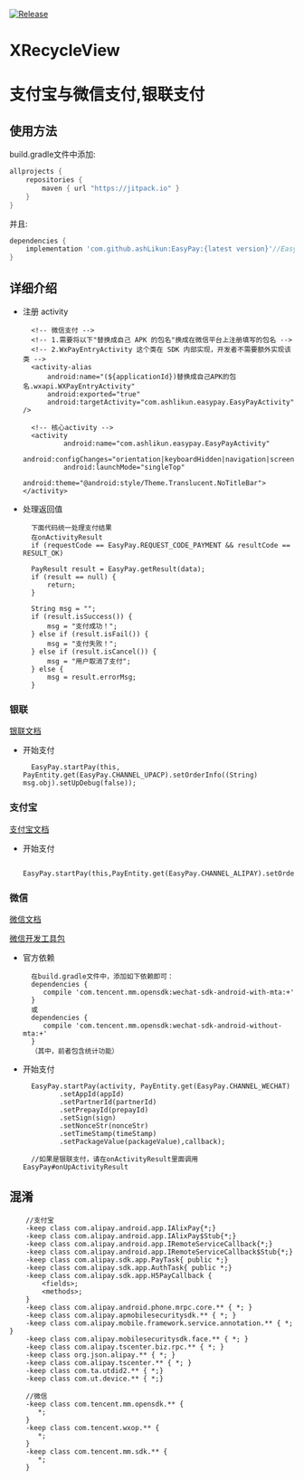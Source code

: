 [![Release](https://jitpack.io/v/ashLikun/EasyPay.svg)](https://jitpack.io/#ashLikun/EasyPay)

# **XRecycleView**
# 支付宝与微信支付,银联支付
## 使用方法

build.gradle文件中添加:
```gradle
allprojects {
    repositories {
        maven { url "https://jitpack.io" }
    }
}
```
并且:

```gradle
dependencies {
    implementation 'com.github.ashLikun:EasyPay:{latest version}'//EasyPay
}
```
## 详细介绍
* 注册 activity  
    
        <!-- 微信支付 -->
        <!-- 1.需要将以下"替换成自己 APK 的包名"换成在微信平台上注册填写的包名 -->
        <!-- 2.WxPayEntryActivity 这个类在 SDK 内部实现，开发者不需要额外实现该类 -->
        <activity-alias
            android:name="(${applicationId})替换成自己APK的包名.wxapi.WXPayEntryActivity"
            android:exported="true"
            android:targetActivity="com.ashlikun.easypay.EasyPayActivity" />
       
        <!-- 核心activity -->
        <activity
                android:name="com.ashlikun.easypay.EasyPayActivity"
                android:configChanges="orientation|keyboardHidden|navigation|screenSize"
                android:launchMode="singleTop"
                android:theme="@android:style/Theme.Translucent.NoTitleBar"></activity>
* 处理返回值

        下面代码统一处理支付结果
        在onActivityResult
        if (requestCode == EasyPay.REQUEST_CODE_PAYMENT && resultCode == RESULT_OK)
        
        PayResult result = EasyPay.getResult(data);
        if (result == null) {
            return;
        }
    
        String msg = "";
        if (result.isSuccess()) {
            msg = "支付成功！";
        } else if (result.isFail()) {
            msg = "支付失败！";
        } else if (result.isCancel()) {
            msg = "用户取消了支付";
        } else {
            msg = result.errorMsg;
        }
### 银联
[银联文档](https://open.unionpay.com/ajweb/help/file/techFile?productId=3)
* 开始支付

        EasyPay.startPay(this, PayEntity.get(EasyPay.CHANNEL_UPACP).setOrderInfo((String) msg.obj).setUpDebug(false));

### 支付宝
[支付宝文档](https://docs.open.alipay.com/204/105296/)
* 开始支付

        EasyPay.startPay(this,PayEntity.get(EasyPay.CHANNEL_ALIPAY).setOrderInfo("orderinfo"));

### 微信
[微信文档](https://pay.weixin.qq.com/wiki/doc/api/app/app.php?chapter=8_5)

[微信开发工具包](https://open.weixin.qq.com/cgi-bin/showdocument?action=dir_list&t=resource/res_list&verify=1&id=open1419319167&token=&lang=zh_CN)

* 官方依赖

        在build.gradle文件中，添加如下依赖即可：
        dependencies {
           compile 'com.tencent.mm.opensdk:wechat-sdk-android-with-mta:+'
        }
        或
        dependencies {
           compile 'com.tencent.mm.opensdk:wechat-sdk-android-without-mta:+'
        }
        （其中，前者包含统计功能）

* 开始支付

        EasyPay.startPay(activity, PayEntity.get(EasyPay.CHANNEL_WECHAT)
               .setAppId(appId)
               .setPartnerId(partnerId)
               .setPrepayId(prepayId)
               .setSign(sign)
               .setNonceStr(nonceStr)
               .setTimeStamp(timeStamp)
               .setPackageValue(packageValue),callback);
               
        //如果是银联支付，请在onActivityResult里面调用  EasyPay#onUpActivityResult

## 混淆
        //支付宝
        -keep class com.alipay.android.app.IAlixPay{*;}
        -keep class com.alipay.android.app.IAlixPay$Stub{*;}
        -keep class com.alipay.android.app.IRemoteServiceCallback{*;}
        -keep class com.alipay.android.app.IRemoteServiceCallback$Stub{*;}
        -keep class com.alipay.sdk.app.PayTask{ public *;}
        -keep class com.alipay.sdk.app.AuthTask{ public *;}
        -keep class com.alipay.sdk.app.H5PayCallback {
            <fields>;
            <methods>;
        }
        -keep class com.alipay.android.phone.mrpc.core.** { *; }
        -keep class com.alipay.apmobilesecuritysdk.** { *; }
        -keep class com.alipay.mobile.framework.service.annotation.** { *; }
        -keep class com.alipay.mobilesecuritysdk.face.** { *; }
        -keep class com.alipay.tscenter.biz.rpc.** { *; }
        -keep class org.json.alipay.** { *; }
        -keep class com.alipay.tscenter.** { *; }
        -keep class com.ta.utdid2.** { *;}
        -keep class com.ut.device.** { *;}

        //微信
        -keep class com.tencent.mm.opensdk.** {
           *;
        }
        -keep class com.tencent.wxop.** {
           *;
        }
        -keep class com.tencent.mm.sdk.** {
           *;
        }